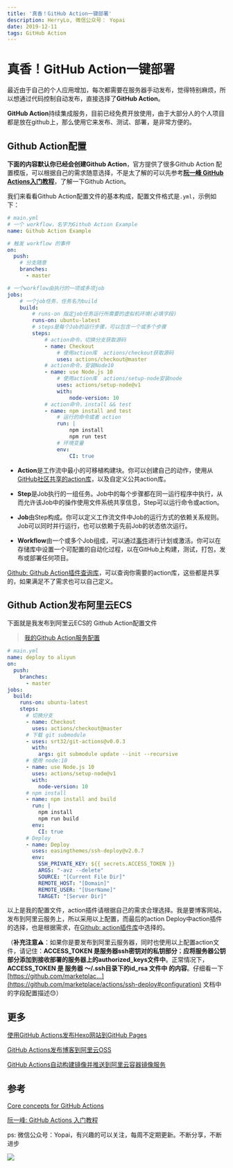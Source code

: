```yaml
---
title: '真香！GitHub Action一键部署'
description: HerryLo, 微信公众号： Yopai
date: 2019-12-11
tags: GitHub Action
---
```


# 真香！GitHub Action一键部署

最近由于自己的个人应用增加，每次都需要在服务器手动发布，觉得特别麻烦，所以想通过代码控制自动发布，直接选择了**GitHub Action**。

**GitHub Action**持续集成服务，目前已经免费开放使用，由于大部分人的个人项目都是放在github上，那么使用它来发布、测试、部署，是非常方便的。

## Github Action配置

**下面的内容默认你已经会创建Github Action**，官方提供了很多Github Action 配置模版，可以根据自己的需求随意选择，不是太了解的可以先参考[**阮一峰 GitHub Actions入门教程**](http://www.ruanyifeng.com/blog/2019/09/getting-started-with-github-actions.html)，了解一下Github Action。

我们来看看Github Action配置文件的基本构成，配置文件格式是```.yml```，示例如下：

```yml
# main.yml
# 一个 workflow，名字为Github Action Example
name: Github Action Example

# 触发 workflow 的事件
on:
  push:
    # 分支随意
    branches:
      - master

# 一个workflow由执行的一项或多项job
jobs:
    # 一个job任务，任务名为build
    build:
        # runs-on 指定job任务运行所需要的虚拟机环境(必填字段)
        runs-on: ubuntu-latest
        # steps是每个Job的运行步骤，可以包含一个或多个步骤
        steps:
            # action命令，切换分支获取源码
            - name: Checkout
                # 使用action库  actions/checkout获取源码
                uses: actions/checkout@master
            # action命令，安装Node10
            - name: use Node.js 10
                # 使用action库  actions/setup-node安装node
                uses: actions/setup-node@v1
                with:
                    node-version: 10
            # action命令，install && test
            - name: npm install and test
                # 运行的命令或者 action
                run: |
                    npm install
                    npm run test
                # 环境变量
                env:
                    CI: true
```
* **Action**是工作流中最小的可移植构建块。你可以创建自己的动作，使用从[GitHub社区共享的action库](https://github.com/marketplace?utf8=%E2%9C%93&type=actions&query=deploy)，以及自定义公共action库。

* **Step**是Job执行的一组任务。Job中的每个步骤都在同一运行程序中执行，从而允许该Job中的操作使用文件系统共享信息，Step可以运行命令或action。

* **Job**由Step构成。你可以定义工作流文件中Job的运行方式的依赖关系规则。Job可以同时并行运行，也可以依赖于先前Job的状态依次运行。

* **Workflow**由一个或多个Job组成，可以通过[事件](https://help.github.com/cn/actions/automating-your-workflow-with-github-actions/events-that-trigger-workflows)进行计划或激活。你可以在存储库中设置一个可配置的自动化过程，以在GitHub上构建，测试，打包，发布或部署任何项目。

[Github: Github Action插件查询库](https://github.com/marketplace?utf8=%E2%9C%93&type=actions&query=deploy)，可以查询你需要的action库，这些都是共享的，如果满足不了需求也可以自己定义。

## Github Action发布阿里云ECS

下面就是我发布到阿里云ECS的 Github Action配置文件

> [我的Github Action服务配置](https://github.com/HerryLo/BlogPress/blob/master/.github/workflows/main.yml)

```yml
# main.yml
name: deploy to aliyun
on:
  push:
    branches:
      - master
jobs:
  build:
    runs-on: ubuntu-latest
    steps:
      # 切换分支
      - name: Checkout
        uses: actions/checkout@master
      # 下载 git submodule
      - uses: srt32/git-actions@v0.0.3
        with:
          args: git submodule update --init --recursive
      # 使用 node:10
      - name: use Node.js 10
        uses: actions/setup-node@v1
        with:
          node-version: 10
      # npm install
      - name: npm install and build
        run: |
          npm install
          npm run build
        env:
          CI: true
      # Deploy
      - name: Deploy
        uses: easingthemes/ssh-deploy@v2.0.7
        env:
          SSH_PRIVATE_KEY: ${{ secrets.ACCESS_TOKEN }}
          ARGS: "-avz --delete"
          SOURCE: "[Current File Dir]"
          REMOTE_HOST: "[Domain]"
          REMOTE_USER: "[UserName]"
          TARGET: "[Server Dir]"
```
以上是我的配置文件，action插件请根据自己的需求合理选择。我是要博客网站，发布到阿里云服务上，所以采用以上配置，而最后的action Deploy中action插件的选择，也是根据需求，在[Github: action插件库](https://github.com/marketplace?utf8=%E2%9C%93&type=actions&query=deploy)中选择的。

（**补充注意⚠️**：如果你是要发布到阿里云服务器，同时也使用以上配置action文件，请记住：**ACCESS_TOKEN 是服务器ssh密钥对的私钥部分**；**应将服务器公钥部分添加到接收部署的服务器上的authorized_keys文件中**。正常情况下，**ACCESS_TOKEN 是 服务器 ～/.ssh目录下的id_rsa 文件中 的内容**。仔细看一下[https://github.com/marketplac...](https://github.com/marketplace/actions/ssh-deploy#configuration) 文档中的字段配置描述😓）

## 更多

[使用GitHub Actions发布Hexo网站到GitHub Pages](https://juejin.im/post/5da03d5e6fb9a04e046bc3a2)

[GitHub Actions发布博客到阿里云OSS](https://juejin.im/post/5ddb2cabe51d45232250b8b3#heading-12)

[GitHub Actions自动构建镜像并推送到阿里云容器镜像服务](https://athorx.com/posts/%E8%81%8A%E6%8A%80%E6%9C%AF/20191007-%E4%BD%BF%E7%94%A8github-actions%E8%87%AA%E5%8A%A8%E6%9E%84%E5%BB%BA%E9%95%9C%E5%83%8F%E5%B9%B6%E6%8E%A8%E9%80%81%E5%88%B0%E9%98%BF%E9%87%8C%E4%BA%91%E5%AE%B9%E5%99%A8%E9%95%9C%E5%83%8F%E6%9C%8D%E5%8A%A1.html)

## 参考

[Core concepts for GitHub Actions](https://help.github.com/en/actions/automating-your-workflow-with-github-actions/core-concepts-for-github-actions)

[阮一峰: GitHub Actions 入门教程](http://www.ruanyifeng.com/blog/2019/09/getting-started-with-github-actions.html)

ps: 微信公众号：Yopai，有兴趣的可以关注，每周不定期更新。不断分享，不断进步

![](/webChat1.png)